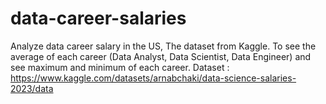 # data-career-salaries
  Analyze data career salary in the US, The dataset from Kaggle. To see the average of each career (Data Analyst, Data Scientist, Data Engineer) and see maximum and minimum of each career. 
Dataset : https://www.kaggle.com/datasets/arnabchaki/data-science-salaries-2023/data
